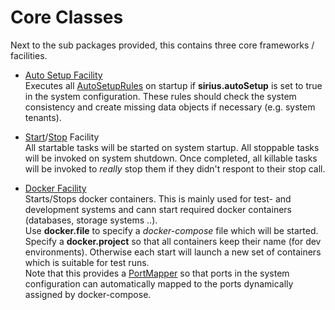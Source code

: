 # Core Classes

Next to the sub packages provided, this contains three core frameworks / facilities.

* [Auto Setup Facility](AutoSetup.java)\
Executes all [AutoSetupRules](AutoSetupRule.java) on startup if **sirius.autoSetup** is set to
true in the system configuration. These rules should check the system consistency and create missing data objects
if necessary (e.g. system tenants).

* [Start](Startable.java)/[Stop](Stoppable.java) Facility\
All startable tasks will be started on system startup. All stoppable tasks will be invoked
on system shutdown. Once completed, all killable tasks will be invoked to *really* stop them
if they didn't respont to their stop call.

* [Docker Facility](DockerHelper.java)\
Starts/Stops docker containers. This is mainly used for test- and development systems and
cann start required docker containers (databases, storage systems ..).\
Use **docker.file** to specify a *docker-compose* file which will be started. Specify
a **docker.project** so that all containers keep their name (for dev environments).
Otherwise each start will launch a new set of containers which is suitable for test runs.\
Note that this provides a [PortMapper](settings/PortMapper.java) so that ports in the
system configuration can automatically mapped to the ports dynamically assigned
by docker-compose.
